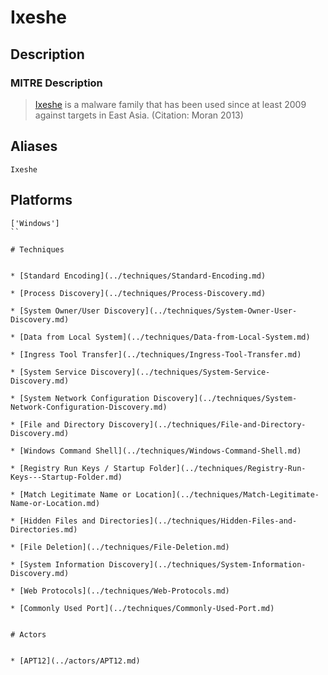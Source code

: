 
# Ixeshe

## Description

### MITRE Description

> [Ixeshe](https://attack.mitre.org/software/S0015) is a malware family that has been used since at least 2009 against targets in East Asia. (Citation: Moran 2013)

## Aliases

```
Ixeshe
```

## Platforms

```
['Windows']
``

# Techniques


* [Standard Encoding](../techniques/Standard-Encoding.md)

* [Process Discovery](../techniques/Process-Discovery.md)
    
* [System Owner/User Discovery](../techniques/System-Owner-User-Discovery.md)
    
* [Data from Local System](../techniques/Data-from-Local-System.md)
    
* [Ingress Tool Transfer](../techniques/Ingress-Tool-Transfer.md)
    
* [System Service Discovery](../techniques/System-Service-Discovery.md)
    
* [System Network Configuration Discovery](../techniques/System-Network-Configuration-Discovery.md)
    
* [File and Directory Discovery](../techniques/File-and-Directory-Discovery.md)
    
* [Windows Command Shell](../techniques/Windows-Command-Shell.md)
    
* [Registry Run Keys / Startup Folder](../techniques/Registry-Run-Keys---Startup-Folder.md)
    
* [Match Legitimate Name or Location](../techniques/Match-Legitimate-Name-or-Location.md)
    
* [Hidden Files and Directories](../techniques/Hidden-Files-and-Directories.md)
    
* [File Deletion](../techniques/File-Deletion.md)
    
* [System Information Discovery](../techniques/System-Information-Discovery.md)
    
* [Web Protocols](../techniques/Web-Protocols.md)
    
* [Commonly Used Port](../techniques/Commonly-Used-Port.md)
    

# Actors


* [APT12](../actors/APT12.md)

